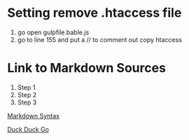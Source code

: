 # Setting remove .htaccess file
1. go open gulpfile.bable.js
2. go to line 155 and put a // to comment out copy htaccess
# Link to Markdown Sources

1. Step 1
2. Step 2
3. Step 3

[Markdown Syntax](https://www.markdownguide.org/basic-syntax/)

[Duck Duck Go](https://duckduckgo.com)

